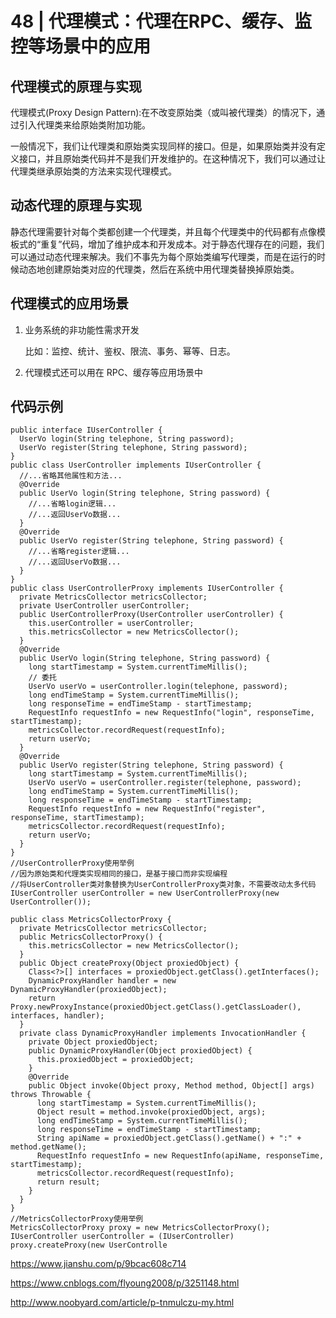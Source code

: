 # 48 | 代理模式：代理在RPC、缓存、监控等场景中的应用

## 代理模式的原理与实现

代理模式(Proxy Design Pattern):在不改变原始类（或叫被代理类）的情况下，通过引入代理类来给原始类附加功能。

一般情况下，我们让代理类和原始类实现同样的接口。但是，如果原始类并没有定义接口，并且原始类代码并不是我们开发维护的。在这种情况下，我们可以通过让代理类继承原始类的方法来实现代理模式。

## 动态代理的原理与实现

静态代理需要针对每个类都创建一个代理类，并且每个代理类中的代码都有点像模板式的“重复”代码，增加了维护成本和开发成本。对于静态代理存在的问题，我们可以通过动态代理来解决。我们不事先为每个原始类编写代理类，而是在运行的时候动态地创建原始类对应的代理类，然后在系统中用代理类替换掉原始类。

## 代理模式的应用场景

1. 业务系统的非功能性需求开发

   比如：监控、统计、鉴权、限流、事务、幂等、日志。

2. 代理模式还可以用在 RPC、缓存等应用场景中

## 代码示例

```
public interface IUserController {
  UserVo login(String telephone, String password);
  UserVo register(String telephone, String password);
}
public class UserController implements IUserController {
  //...省略其他属性和方法...
  @Override
  public UserVo login(String telephone, String password) {
    //...省略login逻辑...
    //...返回UserVo数据...
  }
  @Override
  public UserVo register(String telephone, String password) {
    //...省略register逻辑...
    //...返回UserVo数据...
  }
}
public class UserControllerProxy implements IUserController {
  private MetricsCollector metricsCollector;
  private UserController userController;
  public UserControllerProxy(UserController userController) {
    this.userController = userController;
    this.metricsCollector = new MetricsCollector();
  }
  @Override
  public UserVo login(String telephone, String password) {
    long startTimestamp = System.currentTimeMillis();
    // 委托
    UserVo userVo = userController.login(telephone, password);
    long endTimeStamp = System.currentTimeMillis();
    long responseTime = endTimeStamp - startTimestamp;
    RequestInfo requestInfo = new RequestInfo("login", responseTime, startTimestamp);
    metricsCollector.recordRequest(requestInfo);
    return userVo;
  }
  @Override
  public UserVo register(String telephone, String password) {
    long startTimestamp = System.currentTimeMillis();
    UserVo userVo = userController.register(telephone, password);
    long endTimeStamp = System.currentTimeMillis();
    long responseTime = endTimeStamp - startTimestamp;
    RequestInfo requestInfo = new RequestInfo("register", responseTime, startTimestamp);
    metricsCollector.recordRequest(requestInfo);
    return userVo;
  }
}
//UserControllerProxy使用举例
//因为原始类和代理类实现相同的接口，是基于接口而非实现编程
//将UserController类对象替换为UserControllerProxy类对象，不需要改动太多代码
IUserController userController = new UserControllerProxy(new UserController());
```



```
public class MetricsCollectorProxy {
  private MetricsCollector metricsCollector;
  public MetricsCollectorProxy() {
    this.metricsCollector = new MetricsCollector();
  }
  public Object createProxy(Object proxiedObject) {
    Class<?>[] interfaces = proxiedObject.getClass().getInterfaces();
    DynamicProxyHandler handler = new DynamicProxyHandler(proxiedObject);
    return Proxy.newProxyInstance(proxiedObject.getClass().getClassLoader(), interfaces, handler);
  }
  private class DynamicProxyHandler implements InvocationHandler {
    private Object proxiedObject;
    public DynamicProxyHandler(Object proxiedObject) {
      this.proxiedObject = proxiedObject;
    }
    @Override
    public Object invoke(Object proxy, Method method, Object[] args) throws Throwable {
      long startTimestamp = System.currentTimeMillis();
      Object result = method.invoke(proxiedObject, args);
      long endTimeStamp = System.currentTimeMillis();
      long responseTime = endTimeStamp - startTimestamp;
      String apiName = proxiedObject.getClass().getName() + ":" + method.getName();
      RequestInfo requestInfo = new RequestInfo(apiName, responseTime, startTimestamp);
      metricsCollector.recordRequest(requestInfo);
      return result;
    }
  }
}
//MetricsCollectorProxy使用举例
MetricsCollectorProxy proxy = new MetricsCollectorProxy();
IUserController userController = (IUserController) proxy.createProxy(new UserControlle
```









https://www.jianshu.com/p/9bcac608c714

https://www.cnblogs.com/flyoung2008/p/3251148.html

http://www.noobyard.com/article/p-tnmulczu-my.html